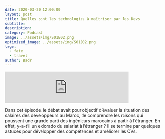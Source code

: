```yaml
---
date: 2020-03-20 12:00:00
layout: post
title: Quelles sont les technologies à maîtriser par les Devs
subtitle: 
description: 
category: Podcast
image: ../assets/img/S01E02.png
optimized_image: ../assets/img/S01E02.png
tags:
  - fate
  - travel
author: Badr
---
```


<iframe src="https://anchor.fm/devcastma/embed/episodes/S01E01--Le-salaire-des-dveloppeurs-au-Maroc-eavai9" height="102px" width="400px" frameborder="0" scrolling="no"></iframe>

Dans cet épisode, le débat avait pour objectif d’évaluer la situation des salaires des développeurs au Maroc, de comprendre les raisons qui poussent une grande parti des ingénieurs marocains à partir à l’étranger. En effet, y-a-t’il un eldorado du salariat à l’étranger ? Il se termine par quelques astuces pour développer des compétences et améliorer les CVs.



